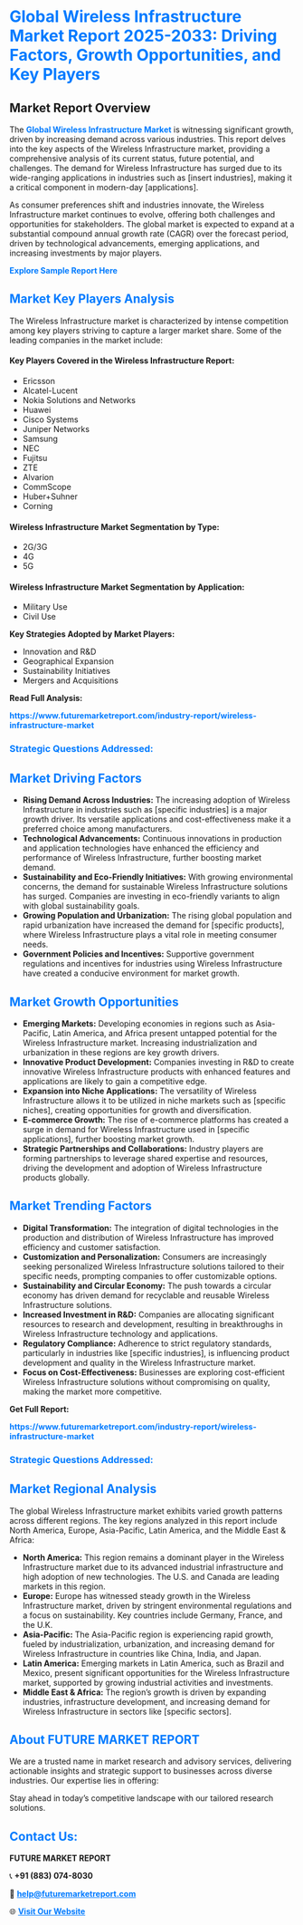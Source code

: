 <h1 style="color: #007BFF;">Global Wireless Infrastructure Market Report 2025-2033: Driving Factors, Growth Opportunities, and Key Players</h1>

<section id="overview">
<h2>Market Report Overview</h2>
<p>The <a href="https://www.futuremarketreport.com/industry-report/wireless-infrastructure-market" style="color: #007BFF; text-decoration: none;"><strong>Global Wireless Infrastructure Market</strong></a> is witnessing significant growth, driven by increasing demand across various industries. This report delves into the key aspects of the Wireless Infrastructure market, providing a comprehensive analysis of its current status, future potential, and challenges. The demand for Wireless Infrastructure has surged due to its wide-ranging applications in industries such as [insert industries], making it a critical component in modern-day [applications].</p>
<p>As consumer preferences shift and industries innovate, the Wireless Infrastructure market continues to evolve, offering both challenges and opportunities for stakeholders. The global market is expected to expand at a substantial compound annual growth rate (CAGR) over the forecast period, driven by technological advancements, emerging applications, and increasing investments by major players.</p>
</section>

<section id="overview">
<p><a href="https://www.futuremarketreport.com/request-sample/reportId=91579" style="color: #007BFF; text-decoration: none;"><strong>Explore Sample Report Here</strong></a></p>
</section>

<section id="key-players">
<h2 style="color: #007BFF;">Market Key Players Analysis</h2>
<p>The Wireless Infrastructure market is characterized by intense competition among key players striving to capture a larger market share. Some of the leading companies in the market include:</p>
<h4>Key Players Covered in the Wireless Infrastructure Report:</h4>
<ul><li>Ericsson</li><li>Alcatel-Lucent</li><li>Nokia Solutions and Networks</li><li>Huawei</li><li>Cisco Systems</li><li>Juniper Networks</li><li>Samsung</li><li>NEC</li><li>Fujitsu</li><li>ZTE</li><li>Alvarion</li><li>CommScope</li><li>Huber+Suhner</li><li>Corning</li></ul>
<h4>Wireless Infrastructure Market Segmentation by Type:</h4>
<ul><li>2G/3G</li><li>4G</li><li>5G</li></ul>

<h4>Wireless Infrastructure Market Segmentation by Application:</h4>
<ul><li>Military Use</li><li>Civil Use</li></ul>
<p><strong>Key Strategies Adopted by Market Players:</strong></p>
<ul>
<li>Innovation and R&D</li>
<li>Geographical Expansion</li>
<li>Sustainability Initiatives</li>
<li>Mergers and Acquisitions</li>
</ul>
</section>

<section>
<p><strong>Read Full Analysis: </strong></p><a href="https://www.futuremarketreport.com/industry-report/wireless-infrastructure-market" style="color: #007BFF; text-decoration: none;"><strong>https://www.futuremarketreport.com/industry-report/wireless-infrastructure-market</strong></a>
<h3 style="color: #007BFF;">Strategic Questions Addressed:</h3>
</section>

<section id="driving-factors">
<h2 style="color: #007BFF;">Market Driving Factors</h2>
<ul>
<li><strong>Rising Demand Across Industries:</strong> The increasing adoption of Wireless Infrastructure in industries such as [specific industries] is a major growth driver. Its versatile applications and cost-effectiveness make it a preferred choice among manufacturers.</li>
<li><strong>Technological Advancements:</strong> Continuous innovations in production and application technologies have enhanced the efficiency and performance of Wireless Infrastructure, further boosting market demand.</li>
<li><strong>Sustainability and Eco-Friendly Initiatives:</strong> With growing environmental concerns, the demand for sustainable Wireless Infrastructure solutions has surged. Companies are investing in eco-friendly variants to align with global sustainability goals.</li>
<li><strong>Growing Population and Urbanization:</strong> The rising global population and rapid urbanization have increased the demand for [specific products], where Wireless Infrastructure plays a vital role in meeting consumer needs.</li>
<li><strong>Government Policies and Incentives:</strong> Supportive government regulations and incentives for industries using Wireless Infrastructure have created a conducive environment for market growth.</li>
</ul>
</section>

<section id="growth-opportunities">
<h2 style="color: #007BFF;">Market Growth Opportunities</h2>
<ul>
<li><strong>Emerging Markets:</strong> Developing economies in regions such as Asia-Pacific, Latin America, and Africa present untapped potential for the Wireless Infrastructure market. Increasing industrialization and urbanization in these regions are key growth drivers.</li>
<li><strong>Innovative Product Development:</strong> Companies investing in R&D to create innovative Wireless Infrastructure products with enhanced features and applications are likely to gain a competitive edge.</li>
<li><strong>Expansion into Niche Applications:</strong> The versatility of Wireless Infrastructure allows it to be utilized in niche markets such as [specific niches], creating opportunities for growth and diversification.</li>
<li><strong>E-commerce Growth:</strong> The rise of e-commerce platforms has created a surge in demand for Wireless Infrastructure used in [specific applications], further boosting market growth.</li>
<li><strong>Strategic Partnerships and Collaborations:</strong> Industry players are forming partnerships to leverage shared expertise and resources, driving the development and adoption of Wireless Infrastructure products globally.</li>
</ul>
</section>

<section id="trending-factors">
<h2 style="color: #007BFF;">Market Trending Factors</h2>
<ul>
<li><strong>Digital Transformation:</strong> The integration of digital technologies in the production and distribution of Wireless Infrastructure has improved efficiency and customer satisfaction.</li>
<li><strong>Customization and Personalization:</strong> Consumers are increasingly seeking personalized Wireless Infrastructure solutions tailored to their specific needs, prompting companies to offer customizable options.</li>
<li><strong>Sustainability and Circular Economy:</strong> The push towards a circular economy has driven demand for recyclable and reusable Wireless Infrastructure solutions.</li>
<li><strong>Increased Investment in R&D:</strong> Companies are allocating significant resources to research and development, resulting in breakthroughs in Wireless Infrastructure technology and applications.</li>
<li><strong>Regulatory Compliance:</strong> Adherence to strict regulatory standards, particularly in industries like [specific industries], is influencing product development and quality in the Wireless Infrastructure market.</li>
<li><strong>Focus on Cost-Effectiveness:</strong> Businesses are exploring cost-efficient Wireless Infrastructure solutions without compromising on quality, making the market more competitive.</li>
</ul>
</section>

<section>
<p><strong>Get Full Report: </strong></p><a href="https://www.futuremarketreport.com/industry-report/wireless-infrastructure-market" style="color: #007BFF; text-decoration: none;"><strong>https://www.futuremarketreport.com/industry-report/wireless-infrastructure-market</strong></a>
<h3 style="color: #007BFF;">Strategic Questions Addressed:</h3>
</section>


<section id="regional-analysis">
<h2 style="color: #007BFF;">Market Regional Analysis</h2>
<p>The global Wireless Infrastructure market exhibits varied growth patterns across different regions. The key regions analyzed in this report include North America, Europe, Asia-Pacific, Latin America, and the Middle East & Africa:</p>
<ul>
<li><strong>North America:</strong> This region remains a dominant player in the Wireless Infrastructure market due to its advanced industrial infrastructure and high adoption of new technologies. The U.S. and Canada are leading markets in this region.</li>
<li><strong>Europe:</strong> Europe has witnessed steady growth in the Wireless Infrastructure market, driven by stringent environmental regulations and a focus on sustainability. Key countries include Germany, France, and the U.K.</li>
<li><strong>Asia-Pacific:</strong> The Asia-Pacific region is experiencing rapid growth, fueled by industrialization, urbanization, and increasing demand for Wireless Infrastructure in countries like China, India, and Japan.</li>
<li><strong>Latin America:</strong> Emerging markets in Latin America, such as Brazil and Mexico, present significant opportunities for the Wireless Infrastructure market, supported by growing industrial activities and investments.</li>
<li><strong>Middle East & Africa:</strong> The region’s growth is driven by expanding industries, infrastructure development, and increasing demand for Wireless Infrastructure in sectors like [specific sectors].</li>
</ul>
</section>

<footer>
<h2 style="color: #007BFF;">About FUTURE MARKET REPORT</h2>
<p>We are a trusted name in market research and advisory services, delivering actionable insights and strategic support to businesses across diverse industries. Our expertise lies in offering:</p>

<p>Stay ahead in today’s competitive landscape with our tailored research solutions.</p>

<h2 style="color: #007BFF;">Contact Us:</h2>
<p><strong>FUTURE MARKET REPORT</strong></p>
<p>📞 <strong>+91 (883) 074-8030</strong></p>
<p>📧 <strong><a href="mailto:help@futuremarketreport.com" style="color: #007BFF;">help@futuremarketreport.com</a></strong></p>
<p>🌐 <strong><a href="https://www.futuremarketreport.com/" style="color: #007BFF;">Visit Our Website</a></strong></p>
</footer>